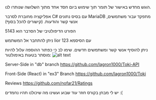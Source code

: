 הוגש מחדש באישור של תומר תוך שימוש ביום חסד אחד מתוך השלושה שנותרו לנו.

אפליקציה מחוברת לסרבר C# עם בסיס נתונים MariaDB מתפקד עבור משתמשים, אנשי קשר והודעות.
 (קישורים להכל בסוף)
 
הפורט הדיפולטיבי של הסרבר הוא 5143

ניתן להתחבר אל המשתמש lior עם הסיסמא 123

ניתן להוסיף אנשי קשר ומשתמשים חדשים. שימו לב כי כפתור ההוספה עלול להיות מוסתר בטעות באימולטור:
![alt text](https://i.imgur.com/3haJPcn.png)

Server-Side in "db" branch https://github.com/lagron1000/Toki-API 

Front-Side (React) in "ex3" Branch https://github.com/lagron1000/Toki

Reviews https://github.com/nofar21/Ratings

יש לי מבחן בקורס חוזר עוד שבוע ועשינו מה שיכולנו תהיו נחמדים :(
